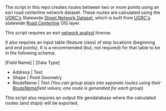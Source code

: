 The script in this repo creates routes between two or more points using an esri road centerline network dataset.  These routes are calculated using the [UGRC's](https://gis.utah.gov/) Statewide [Street Network Dataset](https://gis.utah.gov/data/transportation/street-network-analysis/#StreetNetwork), which is built from [UGRC's](https://gis.utah.gov/) statewide [Road Centerline](https://gis.utah.gov/data/transportation/roads-system/#RoadCenterlines) GIS layer.

This script requires an esri [network analyst](https://www.esri.com/en-us/arcgis/products/arcgis-network-analyst/overview) license.

It also requires an input table (feature class) of stop locations (beginning and end points). It is a recommended (but, not required) for that table to be in the following schema:

[Field Name] | [Data Type]
- Address | Text
- Shape | Point Geometry
- RouteName | Text *(You can group stops into separate routes using their [RouteName](https://pro.arcgis.com/en/pro-app/latest/help/analysis/networks/route-analysis-layer.htm)field values; one route is generated for each group)*

This script also requires an output file geodatabase where the calculated routes (and stops) will be exported.
